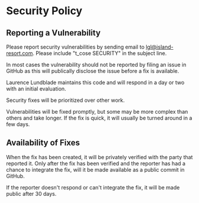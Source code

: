 # Security Policy

## Reporting a Vulnerability

Please report security vulnerabilities by sending email to lgl@island-resort.com.
Please include "t_cose SECURITY" in the subject line.

In most cases the vulnerability should not be reported by filing an issue in GitHub as this
will publically disclose the issue before a fix is available.

Laurence Lundblade maintains this code and will respond in a day or two with an initial
evaluation.

Security fixes will be prioritized over other work.

Vulnerabilities will be fixed promptly, but some may be more complex than others
and take longer. If the fix is quick, it will usually be turned around in a
few days.

## Availability of Fixes

When the fix has been created, it will be privately verified with the party that reported it.
Only after the fix has been verified and the reporter has had a chance to integrate the fix,
will it be made available as a public commit in GitHub.

If the reporter doesn't respond or can't integrate the fix, it will be made public after 30 days.

